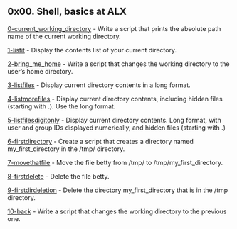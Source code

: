 ## 0x00. Shell, basics at ALX
[0-current_working_directory](https://github.com/VincentKimatu/alx-system_engineering-devops/blob/master/0x00-shell_basics/0-current_working_directory) - Write a script that prints the absolute path name of the current working directory.

[1-listit](https://github.com/VincentKimatu/alx-system_engineering-devops/blob/master/0x00-shell_basics/1-listit) - Display the contents list of your current directory.

[2-bring_me_home](https://github.com/VincentKimatu/alx-system_engineering-devops/blob/master/0x00-shell_basics/2-bring_me_homet) - Write a script that changes the working directory to the user’s home directory.

[3-listfiles](https://github.com/VincentKimatu/alx-system_engineering-devops/blob/master/0x00-shell_basics/3-listfiles) - Display current directory contents in a long format.

[4-listmorefiles](https://github.com/VincentKimatu/alx-system_engineering-devops/blob/master/0x00-shell_basics/4-listmorefiles) - Display current directory contents, including hidden files (starting with .). Use the long format.

[5-listfilesdigitonly](https://github.com/VincentKimatu/alx-system_engineering-devops/blob/master/0x00-shell_basics/5-listfilesdigitonly) - Display current directory contents. Long format, with user and group IDs displayed numerically, and hidden files (starting with .)

[6-firstdirectory](https://github.com/VincentKimatu/alx-system_engineering-devops/blob/master/0x00-shell_basics/6-firstdirectory) - Create a script that creates a directory named my_first_directory in the /tmp/ directory.

[7-movethatfile](https://github.com/VincentKimatu/alx-system_engineering-devops/blob/master/0x00-shell_basics/7-movethatfile) - Move the file betty from /tmp/ to /tmp/my_first_directory.

[8-firstdelete](https://github.com/VincentKimatu/alx-system_engineering-devops/blob/master/0x00-shell_basics/8-firstdelete) - Delete the file betty.

[9-firstdirdeletion](https://github.com/VincentKimatu/alx-system_engineering-devops/blob/master/0x00-shell_basics/9-firstdirdeletion) - Delete the directory my_first_directory that is in the /tmp directory.

[10-back](https://github.com/VincentKimatu/alx-system_engineering-devops/blob/master/0x00-shell_basics/10-back) - Write a script that changes the working directory to the previous one.


